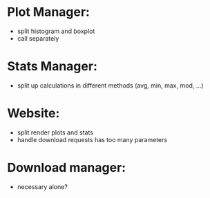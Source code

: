 # Plot Manager:
  - split histogram and boxplot
  - call separately

# Stats Manager:
  - split up calculations in different methods (avg, min, max, mod, ...)

# Website:
  - split render plots and stats
  - handle download requests has too many parameters

# Download manager:
  - necessary alone?
